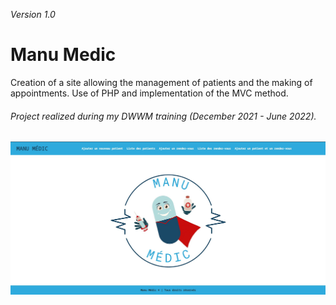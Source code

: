 *Version 1.0*

# Manu Medic #

Creation of a site allowing the management of patients and the making of appointments.
Use of PHP and implementation of the MVC method.

###### Project realized during my DWWM training (December 2021 - June 2022).

![View of the Manu Medic homepage](/public/assets/img/ManuMedicCover.jpg)
